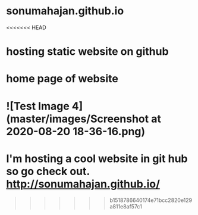 # sonumahajan.github.io
<<<<<<< HEAD
# hosting static website on github

# home page of website
![Test Image 4](master/images/Screenshot at 2020-08-20 18-36-16.png)
=======


# I'm hosting a cool website in git hub so go check out. http://sonumahajan.github.io/


>>>>>>> b1518786640174e71bcc2820e129a811e8af57c1
